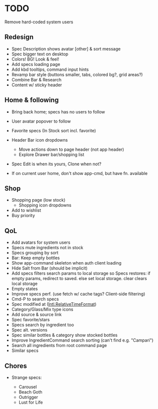 # TODO

Remove hard-coded system users

## Redesign

- Spec Description shows avatar [other] & sort message
- Spec bigger text on desktop
- Colors! BG! Look & feel!
- Add specs loading page
- Add kbd tooltips, command input hints
- Revamp bar style (buttons smaller, tabs, colored bg?, grid areas?)
- Combine Bar & Research
- Content w/ sticky header

## Home & following

- Bring back home; specs has no users to follow
- User avatar popover to follow
- Favorite specs (In Stock sort incl. favorite)

- Header Bar icon dropdowns
  - Move actions down to page header (not app header)
  - Explore Drawer bar/shopping list

- Spec Edit is when its yours, Clone when not?
- If on current user home, don't show app-cmd, but have fn. available

## Shop

- Shopping page (low stock)
  - Shopping icon dropdowns
- Add to wishlist
- Buy priority

## QoL

- Add avatars for system users
- Specs mute ingredients not in stock
- Specs grouping by sort
- Bar: Keep empty bottles
- Show app-command skeleton when auth client loading
- Hide Salt from Bar (should be implicit)
- Add specs filters search params to local storage so Specs restores: if empty params, redirect to saved. else set local storage. clear clears local storage
- Empty states
- Improve specs perf. (use fetch w/ cache tags? Client-side filtering)
- Cmd-P to search specs
- Spec modified at ([Intl.RelativeTimeFormat](https://stackoverflow.com/questions/61911591/react-intl-with-relativetime-formatting))
- Category/Glass/Mix type icons
- Add source & source link
- Spec favorite/stars
- Specs search by ingredient too
- Spec alt. versions
- Spec similar bottles & category show stocked bottles
- Improve IngredientCommand search sorting (can't find e.g. "Campari")
- Search all ingredients from root command page
- Similar specs

## Chores

- Strange specs:

  - Carousel
  - Beach Goth
  - Outrigger
  - Lust for Life
